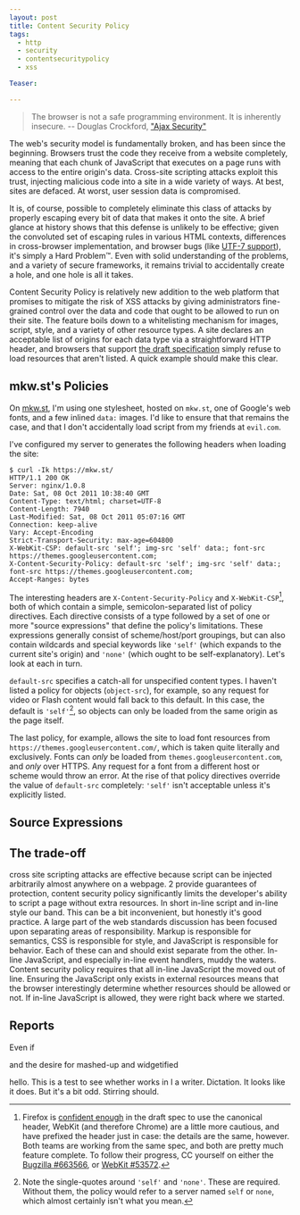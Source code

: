 ```yaml
---
layout: post
title: Content Security Policy
tags:
  - http
  - security
  - contentsecuritypolicy
  - xss

Teaser:

---
```

> The browser is not a safe programming environment. It is
> inherently insecure. -- Douglas Crockford, ["Ajax Security"][crock]

[crock]: http://www.slideshare.net/webdirections/douglas-crockford-ajax-security-presentation

The web's security model is fundamentally broken, and has been since the beginning. Browsers trust the code they receive from a website completely, meaning that each chunk of JavaScript that executes on a page runs with access to the entire origin's data. Cross-site scripting attacks exploit this trust, injecting malicious code into a site in a wide variety of ways. At best, sites are defaced. At worst, user session data is compromised.

It is, of course, possible to completely eliminate this class of attacks by properly escaping every bit of data that makes it onto the site. A brief glance at history shows that this defense is unlikely to be effective; given the convoluted set of escaping rules in various HTML contexts, differences in cross-browser implementation, and browser bugs (like [UTF-7 support][utf7]), it's simply a Hard Problem™. Even with solid understanding of the problems, and a variety of secure frameworks, it remains trivial to accidentally create a hole, and one hole is all it takes.

Content Security Policy is relatively new addition to the web platform that promises to mitigate the risk of XSS attacks by giving administrators fine-grained control over the data and code that ought to be allowed to run on their site. The feature boils down to a whitelisting mechanism for images, script, style, and a variety of other resource types. A site declares an acceptable list of origins for each data type via a straightforward HTTP header, and browsers that support [the draft specification][spec] simply refuse to load resources that aren't listed. A quick example should make this clear.

## mkw.st's Policies

On [mkw.st][mkwst], I'm using one stylesheet, hosted on `mkw.st`, one of Google's web fonts, and a few inlined `data:` images. I'd like to ensure that that remains the case, and that I don't accidentally load script from my friends at `evil.com`.

I've configured my server to generates the following headers when loading the site:

    $ curl -Ik https://mkw.st/
    HTTP/1.1 200 OK
    Server: nginx/1.0.8
    Date: Sat, 08 Oct 2011 10:38:40 GMT
    Content-Type: text/html; charset=UTF-8
    Content-Length: 7940
    Last-Modified: Sat, 08 Oct 2011 05:07:16 GMT
    Connection: keep-alive
    Vary: Accept-Encoding
    Strict-Transport-Security: max-age=604800
    X-WebKit-CSP: default-src 'self'; img-src 'self' data:; font-src https://themes.googleusercontent.com;
    X-Content-Security-Policy: default-src 'self'; img-src 'self' data:; font-src https://themes.googleusercontent.com;
    Accept-Ranges: bytes

The interesting headers are `X-Content-Security-Policy` and `X-WebKit-CSP`[^1], both of which contain a simple, semicolon-separated list of policy directives. Each directive consists of a type followed by a set of one or more "source expressions" that define the policy's limitations. These expressions generally consist of scheme/host/port groupings, but can also contain wildcards and special keywords like `'self'` (which expands to the current site's origin) and `'none'` (which ought to be self-explanatory). Let's look at each in turn.

`default-src` specifies a catch-all for unspecified content types. I haven't listed a policy for objects (`object-src`), for example, so any request for video or Flash content would fall back to this default. In this case, the default is `'self'`[^2], so objects can only be loaded from the same origin as the page itself.

[^2]: Note the single-quotes around `'self'` and `'none'`. These are required. Without them, the policy would refer to a server named `self` or `none`, which almost certainly isn't what you mean.

The last policy, for example, allows the site to load font resources from `https://themes.googleusercontent.com/`, which is taken quite literally and exclusively. Fonts can _only_ be loaded from `themes.googleusercontent.com`, and _only_ over HTTPS. Any request for a font from a different host or scheme would throw an error. At the rise of  that policy directives override the value of `default-src` completely: `'self'` isn't acceptable unless it's explicitly listed.

[^1]: Firefox is [confident enough][ff4] in the draft spec to use the canonical header, WebKit (and therefore Chrome) are a little more cautious, and have prefixed the header just in case: the details are the same, however. Both teams are working from the same spec, and both are pretty much feature complete. To follow their progress, CC yourself on either the [Bugzilla #663566][mozbug], or [WebKit #53572][wkbug].

## Source Expressions




##  The trade-off

cross site scripting attacks are effective because script can be injected arbitrarily almost anywhere on a webpage. 2 provide guarantees of protection, content security policy significantly limits the developer's ability to script a page without extra resources. In short in-line script and in-line style our band. This can be a bit inconvenient, but honestly it's good practice. A large part of the web standards discussion has been focused upon separating areas of responsibility. Markup is responsible for semantics, CSS is responsible for style, and JavaScript is responsible for behavior. Each of these can and should exist separate from the other. In-line JavaScript, and especially in-line event handlers, muddy the waters. Content security policy requires that all in-line JavaScript the moved out of line. Ensuring the JavaScript only exists in external resources means that the browser interestingly determine whether resources should be allowed or not. If in-line JavaScript is allowed, they were right back where we started.

## Reports

Even if


[owasp]: https://www.owasp.org/index.php/XSS_(Cross_Site_Scripting)_Prevention_Cheat_Sheet
[ff4]: http://blog.mozilla.com/security/2011/03/22/creating-a-safer-web-with-content-security-policy/
[spec]: https://dvcs.w3.org/hg/content-security-policy/raw-file/tip/csp-specification.dev.html
[mkwst]: https://mkw.st/
[mozbug]: https://bugzilla.mozilla.org/show_bug.cgi?id=663566
[wkbug]: https://bugs.webkit.org/show_bug.cgi?id=53572
[utf7]: http://en.wikipedia.org/wiki/UTF-7#security

and the desire for mashed-up and widgetified 

 hello. This is a test to see whether works in I a writer. Dictation. It looks like it does. But it's a bit odd. Stirring should.